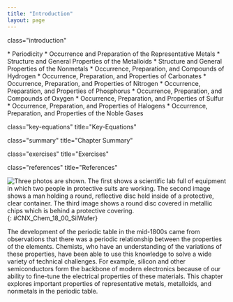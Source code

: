 ```yaml
---
title: "Introduction"
layout: page
---
```



<cnx-pi data-type="cnx.flag.introduction"> class="introduction" </cnx-pi>

<div data-type="abstract" markdown="1">
* Periodicity
* Occurrence and Preparation of the Representative Metals
* Structure and General Properties of the Metalloids
* Structure and General Properties of the Nonmetals
* Occurrence, Preparation, and Compounds of Hydrogen
* Occurrence, Preparation, and Properties of Carbonates
* Occurrence, Preparation, and Properties of Nitrogen
* Occurrence, Preparation, and Properties of Phosphorus
* Occurrence, Preparation, and Compounds of Oxygen
* Occurrence, Preparation, and Properties of Sulfur
* Occurrence, Preparation, and Properties of Halogens
* Occurrence, Preparation, and Properties of the Noble Gases

</div>

<cnx-pi data-type="cnx.eoc">class="key-equations" title="Key-Equations"</cnx-pi>

<cnx-pi data-type="cnx.eoc">class="summary" title="Chapter Summary"</cnx-pi>

<cnx-pi data-type="cnx.eoc">class="exercises" title="Exercises"</cnx-pi>

<cnx-pi data-type="cnx.eoc">class="references" title="References"</cnx-pi>

 ![Three photos are shown. The first shows a scientific lab full of equipment in which two people in protective suits are working. The second image shows a man holding a round, reflective disc held inside of a protective, clear container. The third image shows a round disc covered in metallic chips which is behind a protective covering.](../resources/CNX_Chem_18_00_SilWafer.jpg "Purity is extremely important when preparing silicon wafers. Technicians in a cleanroom prepare silicon without impurities (left). The CEO of VLSI Research, Don Hutcheson, shows off a pure silicon wafer (center). A silicon wafer covered in Pentium chips is an enlarged version of the silicon wafers found in many electronics used today (right). (credit middle: modification of work by &#x201C;Intel Free Press&#x201D;/Flickr; credit right: modification of work by Naotake Murayama)"){: #CNX_Chem_18_00_SilWafer}

The development of the periodic table in the mid-1800s came from observations that there was a periodic relationship between the properties of the elements. Chemists, who have an understanding of the variations of these properties, have been able to use this knowledge to solve a wide variety of technical challenges. For example, silicon and other semiconductors form the backbone of modern electronics because of our ability to fine-tune the electrical properties of these materials. This chapter explores important properties of representative metals, metalloids, and nonmetals in the periodic table.

